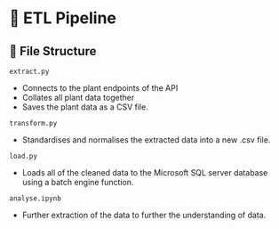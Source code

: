 # 🚰 ETL Pipeline

## 📁 File Structure

`extract.py` 
- Connects to the plant endpoints of the API
- Collates all plant data together
- Saves the plant data as a CSV file.

`transform.py` 
- Standardises and normalises the extracted data into a new .csv file.

`load.py` 
- Loads all of the cleaned data to the Microsoft SQL server database using a batch engine function.  

`analyse.ipynb` 
- Further extraction of the data to further the understanding of data.

